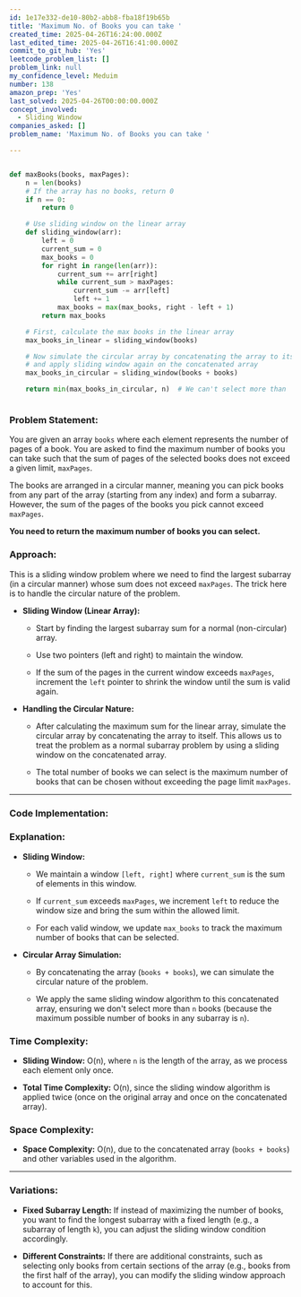 ```yaml
---
id: 1e17e332-de10-80b2-abb8-fba18f19b65b
title: 'Maximum No. of Books you can take '
created_time: 2025-04-26T16:24:00.000Z
last_edited_time: 2025-04-26T16:41:00.000Z
commit_to_git_hub: 'Yes'
leetcode_problem_list: []
problem_link: null
my_confidence_level: Meduim
number: 138
amazon_prep: 'Yes'
last_solved: 2025-04-26T00:00:00.000Z
concept_involved:
  - Sliding Window
companies_asked: []
problem_name: 'Maximum No. of Books you can take '

---
```


```python

def maxBooks(books, maxPages):
    n = len(books)
    # If the array has no books, return 0
    if n == 0:
        return 0

    # Use sliding window on the linear array
    def sliding_window(arr):
        left = 0
        current_sum = 0
        max_books = 0
        for right in range(len(arr)):
            current_sum += arr[right]
            while current_sum > maxPages:
                current_sum -= arr[left]
                left += 1
            max_books = max(max_books, right - left + 1)
        return max_books

    # First, calculate the max books in the linear array
    max_books_in_linear = sliding_window(books)

    # Now simulate the circular array by concatenating the array to itself
    # and apply sliding window again on the concatenated array
    max_books_in_circular = sliding_window(books + books)

    return min(max_books_in_circular, n)  # We can't select more than `n` books



```

### **Problem Statement:**

You are given an array `books` where each element represents the number of pages of a book. You are asked to find the maximum number of books you can take such that the sum of pages of the selected books does not exceed a given limit, `maxPages`.

The books are arranged in a circular manner, meaning you can pick books from any part of the array (starting from any index) and form a subarray. However, the sum of the pages of the books you pick cannot exceed `maxPages`.

**You need to return the maximum number of books you can select.**

### **Approach:**

This is a sliding window problem where we need to find the largest subarray (in a circular manner) whose sum does not exceed `maxPages`. The trick here is to handle the circular nature of the problem.

*   **Sliding Window (Linear Array):**

    *   Start by finding the largest subarray sum for a normal (non-circular) array.

    *   Use two pointers (left and right) to maintain the window.

    *   If the sum of the pages in the current window exceeds `maxPages`, increment the `left` pointer to shrink the window until the sum is valid again.

*   **Handling the Circular Nature:**

    *   After calculating the maximum sum for the linear array, simulate the circular array by concatenating the array to itself. This allows us to treat the problem as a normal subarray problem by using a sliding window on the concatenated array.

    *   The total number of books we can select is the maximum number of books that can be chosen without exceeding the page limit `maxPages`.

***

### **Code Implementation:**

### **Explanation:**

*   **Sliding Window:**

    *   We maintain a window `[left, right]` where `current_sum` is the sum of elements in this window.

    *   If `current_sum` exceeds `maxPages`, we increment `left` to reduce the window size and bring the sum within the allowed limit.

    *   For each valid window, we update `max_books` to track the maximum number of books that can be selected.

*   **Circular Array Simulation:**

    *   By concatenating the array (`books + books`), we can simulate the circular nature of the problem.

    *   We apply the same sliding window algorithm to this concatenated array, ensuring we don't select more than `n` books (because the maximum possible number of books in any subarray is `n`).

### **Time Complexity:**

*   **Sliding Window:** O(n), where `n` is the length of the array, as we process each element only once.

*   **Total Time Complexity:** O(n), since the sliding window algorithm is applied twice (once on the original array and once on the concatenated array).

### **Space Complexity:**

*   **Space Complexity:** O(n), due to the concatenated array (`books + books`) and other variables used in the algorithm.

***

### **Variations:**

*   **Fixed Subarray Length:** If instead of maximizing the number of books, you want to find the longest subarray with a fixed length (e.g., a subarray of length `k`), you can adjust the sliding window condition accordingly.

*   **Different Constraints:** If there are additional constraints, such as selecting only books from certain sections of the array (e.g., books from the first half of the array), you can modify the sliding window approach to account for this.
